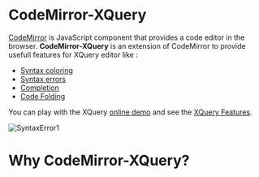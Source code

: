 CodeMirror-XQuery
=================

[CodeMirror](https://github.com/marijnh/CodeMirror) is JavaScript component that provides a code editor in the browser. **CodeMirror-XQuery** is an extension of CodeMirror to provide usefull features for 
XQuery editor like : 

* [Syntax coloring](https://github.com/angelozerr/CodeMirror-XQuery/wiki/Syntax-Coloring)
* [Syntax errors](https://github.com/angelozerr/CodeMirror-XQuery/wiki/Syntax-Errors)
* [Completion](https://github.com/angelozerr/CodeMirror-XQuery/wiki/Completion)
* [Code Folding](https://github.com/angelozerr/CodeMirror-XQuery/wiki/CodeFolding)

You can play with the XQuery [online demo](http://codemirror-java.opensagres.cloudbees.net/xquery.html) and see 
the [XQuery Features](https://github.com/angelozerr/CodeMirror-XQuery/wiki/Features).

![SyntaxError1](https://github.com/angelozerr/CodeMirror-XQuery/wiki/images/XQueryEditor.png)

# Why CodeMirror-XQuery?
